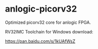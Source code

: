 # anlogic-picorv32
Optimized picorv32 core for anlogic FPGA.

RV32IMC Toolchain for Windows download: 

https://pan.baidu.com/s/1kUAfWsZ

